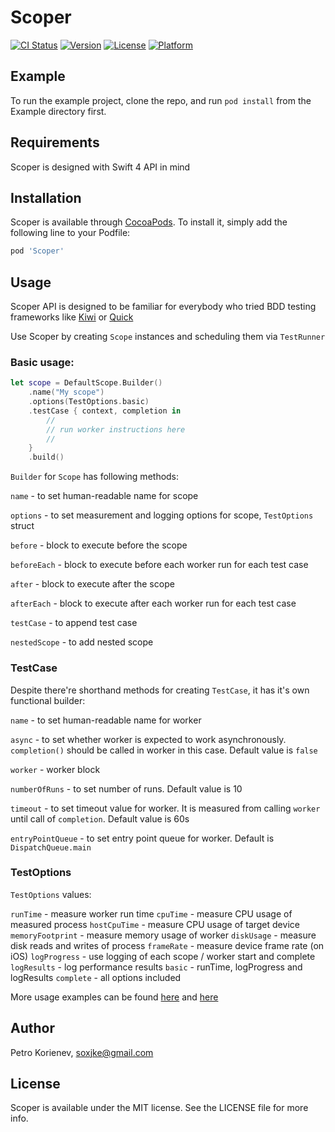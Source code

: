 # Scoper

[![CI Status](http://img.shields.io/travis/soxjke/Scoper.svg?style=flat)](https://travis-ci.org/soxjke/Scoper)
[![Version](https://img.shields.io/cocoapods/v/Scoper.svg?style=flat)](http://cocoapods.org/pods/Scoper)
[![License](https://img.shields.io/cocoapods/l/Scoper.svg?style=flat)](http://cocoapods.org/pods/Scoper)
[![Platform](https://img.shields.io/cocoapods/p/Scoper.svg?style=flat)](http://cocoapods.org/pods/Scoper)

## Example

To run the example project, clone the repo, and run `pod install` from the Example directory first.

## Requirements

Scoper is designed with Swift 4 API in mind

## Installation

Scoper is available through [CocoaPods](http://cocoapods.org). To install
it, simply add the following line to your Podfile:

```ruby
pod 'Scoper'
```

## Usage

Scoper API is designed to be familiar for everybody who tried BDD testing frameworks like [Kiwi](https://github.com/kiwi-bdd/Kiwi) or [Quick](https://github.com/Quick/Quick)

Use Scoper by creating ```Scope``` instances and scheduling them via ```TestRunner```

### Basic usage:

```swift
let scope = DefaultScope.Builder()
	.name("My scope")
	.options(TestOptions.basic)
	.testCase { context, completion in
		//
		// run worker instructions here
		//
	}
	.build() 
```

```Builder``` for ```Scope``` has following methods:

```name``` - to set human-readable name for scope

```options``` - to set measurement and logging options for scope, ```TestOptions``` struct

```before``` - block to execute before the scope

```beforeEach``` - block to execute before each worker run for each test case

```after``` - block to execute after the scope

```afterEach``` - block to execute after each worker run for each test case

```testCase``` - to append test case

```nestedScope``` - to add nested scope

### TestCase

Despite there're shorthand methods for creating ```TestCase```, it has it's own functional builder:

```name``` - to set human-readable name for worker

```async``` - to set whether worker is expected to work asynchronously. ```completion()``` should be called in worker in this 
case. Default value is ```false```

```worker``` - worker block

```numberOfRuns``` - to set number of runs. Default value is 10

```timeout``` - to set timeout value for worker. It is measured from calling ```worker``` until call of ```completion```. Default value is 60s

```entryPointQueue``` - to set entry point queue for worker. Default is ```DispatchQueue.main```

### TestOptions

```TestOptions``` values:

```runTime``` - measure worker run time
```cpuTime``` - measure CPU usage of measured process
```hostCpuTime``` - measure CPU usage of target device
```memoryFootprint``` - measure memory usage of worker
```diskUsage``` - measure disk reads and writes of process
```frameRate``` - measure device frame rate (on iOS)
```logProgress``` - use logging of each scope / worker start and complete
```logResults``` - log performance results
```basic``` - runTime, logProgress and logResults
```complete``` - all options included

More usage examples can be found [here](https://github.com/soxjke/Scoper/blob/master/Algorithms/Algorithms/main.swift) and [here](https://github.com/soxjke/Scoper/blob/master/Example/Scoper/AppDelegate.swift)

## Author

Petro Korienev, soxjke@gmail.com

## License

Scoper is available under the MIT license. See the LICENSE file for more info.
